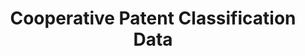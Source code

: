 ---
layout: default
bigquery: https://console.cloud.google.com/bigquery?p=patents-public-data&d=cpc&page=dataset
citation: '“Cooperative Patent Classification” by the EPO and USPTO, for public use. '
contributors: EPO, USPTO
cost: None
description: Cooperative Patent Classification Data contains the scheme and definitions
  of the Cooperative Patent Classification system for classifying patent documents.
  The CPC is the result of a partnership between the EPO and the USPTO in their joint
  effort to develop a common, internationally compatible classification system for
  technical documents, in particular patent publications, which will be used by both
  offices in the patent granting process
documentation: https://www.cooperativepatentclassification.org/cpcSchemeAndDefinitions
last_edit: 04/11/2022, 14:42:12
location: https://www.cooperativepatentclassification.org/index
maintained_by: USPTO, EPO
schema_fields:
- definition
- level
- synonyms
- titleFull
- glossary
- status
- residual_references
- informativeReferences
- limitingReferences
- residualReferences
- informative_references
- childGroups
- notAllocatable
- applicationReferences
- additional_only
- application_references
- not_allocatable
- ipc_concordant
- title_part
- title_full
- ipcConcordant
- sizeCache
- dateRevised
- date_revised
- breakdownCode
- child_groups
- limiting_references
- titlePart
- children
- parents
- symbol
- breakdown_code
shortname: cooperative_patent_classification
tags:
- patents
- science
title: Cooperative Patent Classification Data
uuid: 984374a7-16e9-4b35-9445-458daceb01bf
---